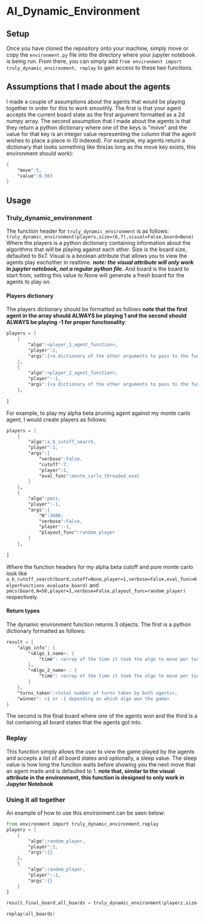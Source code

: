 # AI_Dynamic_Environment
## Setup
Once you have cloned the repository onto your machine, simply move or copy the `environment.py` file into the directory where your jupyter notebook is being run. From there, you can simply add `from environment import truly_dynamic_environment, replay` to gain access to these two functions.
## Assumptions that I made about the agents
I made a couple of assumptions about the agents that would be playing together in order for this to work smoothly. The first is that your agent accepts the current board state as the first argument formatted as a 2d numpy array. The second assumption that I made about the agents is that they return a python dictionary where one of the keys is "move" and the value for that key is an integer value representing the column that the agent wishes to place a piece in (0 indexed). For example, my agents return a dictionary that looks something like this(as long as the move key exists, this environment should work):
```asm
{
    "move":5,
    "value":0.563
}
```
## Usage
### Truly_dynamic_environment
The function header for `truly_dynamic_environment` is as follows:
`truly_dynamic_environment(players,size=(6,7),visual=False,board=None)`
Where the players is a python dictionary containing information about the algorithms that will be playing against each other. Size is the board size, defaulted to 6x7. Visual is a boolean attribute that allows you to view the agents play eachother in realtime. ___note: the visual attribute will only work in jupyter notebook, not a regular python file.___ And board is the board to start from, setting this value to None will generate a fresh board for the agents to play on.
#### Players dictionary
The players dictionary should be formatted as follows __note that the first agent in the array should ALWAYS be playing 1 and the second should ALWAYS be playing -1 for proper functionality__:
```asm
players = [
    {
        "algo":<player_1_agent_function>,
        "player":1,
        "args":{<a dictionary of the other arguments to pass to the function>}
    },
    {
        "algo":<player_2_agent_function>,
        "player":-1,
        "args":{<a dictionary of the other arguments to pass to the function>}
    },
    
]
```
For example, to play my alpha beta pruning agent against my monte carlo agent, I would create players as follows:
```asm
players = [
    {
        "algo":a_b_cutoff_search,
        "player":1,
        "args":{
            "verbose":False,
            "cutoff":7,
            "player":1,
            "eval_func":monte_carlo_threaded_eval
        }
    },
    {
        "algo":pmcs,
        "player":-1,
        "args":{
            "N":3600,
            "verbose":False,
            "player":-1,
            "playout_func":random_player
        }
    },
    
]
```
Where the function headers for my alpha beta cutoff and pure monte carlo look like `a_b_cutoff_search(board,cutoff=None,player=1,verbose=False,eval_func=HelperFunctions.evaluate_board)` and `pmcs(board,N=50,player=1,verbose=False,playout_func=random_player)` respectively. 

#### Return types
The dynamic environment function returns 3 objects. The first is a python dictionary formatted as follows:
```asm
result = {
    "algo_info": {
        "<Algo_1_name>: {
            "time": <array of the time it took the algo to move per turn>
        },
        "<Algo_2_name> : {
            "time": <array of the time it took the algo to move per turn>
        }
    },
    "turns_taken":<total number of turns taken by both agents>,
    "winner": <1 or -1 depending on which algo won the game>
} 
```
The second is the final board where one of the agents won and the third is a list containing all board states that the agents got into.
### Replay
This function simply allows the user to view the game played by the agents and accepts a list of all board states and optionally, a sleep value. The sleep value is how long the funciton waits before showing you the next move that an agent made and is defaulted to 1. __note that, similar to the visual attribute in the environment, this function is designed to only work in Jupyter Notebook__

### Using it all together
An example of how to use this environment can be seen below:
```asm
from environment import truly_dynamic_environment,replay
playerz = [
    {
        "algo":random_player,
        "player":1,
        "args":{}
    },
    {
        "algo":random_player,
        "player":-1,
        "args":{}
    }
]

result,final_board,all_boards = truly_dynamic_environment(playerz,size=(6,7),visual=True)

replay(all_boards)
```



